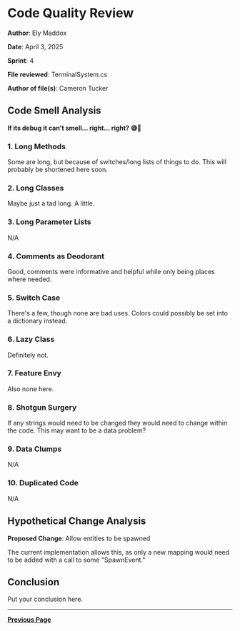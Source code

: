 # Code Quality Review

**Author**: Ely Maddox

**Date**: April 3, 2025

**Sprint**: 4

**File reviewed**: TerminalSystem.cs

**Author of file(s)**: Cameron Tucker

## Code Smell Analysis

**If its debug it can't smell... right... right? 😅🤫**

### 1. Long Methods

Some are long, but because of switches/long lists of things to do. This will probably
be shortened here soon. 

### 2. Long Classes

Maybe just a tad long. A little.

### 3. Long Parameter Lists

N/A

### 4. Comments as Deodorant

Good, comments were informative and helpful while only being places where needed.

### 5. Switch Case

There's a few, though none are bad uses. Colors could possibly be set into a dictionary instead.

### 6. Lazy Class

Definitely not.

### 7. Feature Envy

Also none here.

### 8. Shotgun Surgery

If any strings would need to be changed they would need to change within the code.
This may want to be a data problem?

### 9. Data Clumps

N/A

### 10. Duplicated Code

N/A

## Hypothetical Change Analysis

**Proposed Change**: Allow entities to be spawned

The current implementation allows this, as only a new mapping would need to be
added with a call to some "SpawnEvent."

## Conclusion

Put your conclusion here.

---

[**Previous Page**](../README.md)
